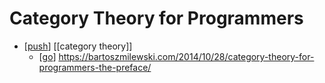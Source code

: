 # Category Theory for Programmers

- [[push]] [[category theory]]
  - [[go]] https://bartoszmilewski.com/2014/10/28/category-theory-for-programmers-the-preface/


[//begin]: # "Autogenerated link references for markdown compatibility"
[push]: push "Push"
[go]: go "Go"
[//end]: # "Autogenerated link references"